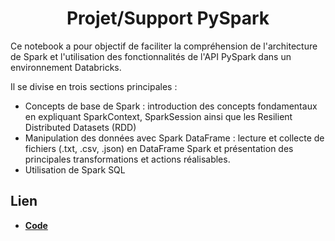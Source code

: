 <h1 align="center">Projet/Support PySpark</h1>

Ce notebook a pour objectif de faciliter la compréhension de l'architecture de Spark et l'utilisation des fonctionnalités de l'API PySpark dans un environnement Databricks. 

Il se divise en trois sections principales :
- Concepts de base de Spark : introduction des concepts fondamentaux en expliquant SparkContext, SparkSession ainsi que les Resilient Distributed Datasets (RDD)
- Manipulation des données avec Spark DataFrame : lecture et collecte de fichiers (.txt, .csv, .json) en DataFrame Spark et présentation des principales transformations et actions réalisables.
- Utilisation de Spark SQL 

## Lien

- [**Code**](https://github.com/marcberret/project_credit_risk_classification/blob/main/main.ipynb)
